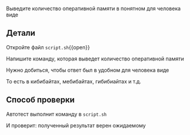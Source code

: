 Выведите количество оперативной памяти в понятном для человека виде

## Детали

Откройте файл `script.sh`{{open}}

Напишите команду, которая выведет количество оперативной памяти

Нужно добиться, чтобы ответ был в удобном для человека виде

То есть в кибибайтах, мебибайтах, гибибиайтах и т.д.

## Способ проверки

Автотест выполнит команду в `script.sh`

И проверит: полученный результат верен ожидаемому